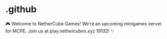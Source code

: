 # .github
🎮 Welcome to NetherCube Games! We’re an upcoming minigames server for MCPE. Join us at play.nethercubes.xyz 19132! ✨
